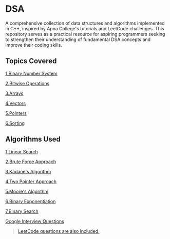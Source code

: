 # DSA

A comprehensive collection of data structures and algorithms implemented in C++, inspired by Apna College's tutorials and LeetCode challenges. This repository serves as a practical resource for aspiring programmers seeking to strengthen their understanding of fundamental DSA concepts and improve their coding skills.

## Topics Covered

[1.Binary Number System](./BinaryNumberSystem)

[2.Bitwise Operations](./BitwiseOpeartions)

[3.Arrays](./Arrays)

[4.Vectors](./vectors)

[5.Pointers](./Pointers)

[6.Sorting](./Sorting)

## Algorithms Used

[1.Linear Search](./vectors/linearSearch.cpp)

[2.Brute Force Approach](./vectors/mostWater.cpp)

[3.Kadane's Algorithm](./leetCode/MaximumSubArray.cpp)

[4.Two Pointer Approach](./vectors/PairSum.cpp)

[5.Moore's Algorithm](./vectors/majorityElement.cpp)

[6.Binary Exponentiation](./leetCode/BinaryExponentiation.cpp)

[7.Binary Search]()

[Google Interview Questions](./Google)

> [LeetCode questions are also included.](./leetCode)
